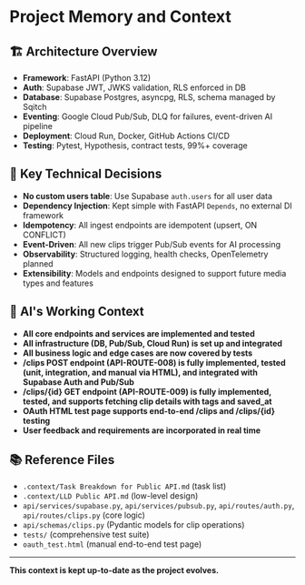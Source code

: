 # Project Memory and Context

## 🏗️ Architecture Overview
- **Framework**: FastAPI (Python 3.12)
- **Auth**: Supabase JWT, JWKS validation, RLS enforced in DB
- **Database**: Supabase Postgres, asyncpg, RLS, schema managed by Sqitch
- **Eventing**: Google Cloud Pub/Sub, DLQ for failures, event-driven AI pipeline
- **Deployment**: Cloud Run, Docker, GitHub Actions CI/CD
- **Testing**: Pytest, Hypothesis, contract tests, 99%+ coverage

## 🔑 Key Technical Decisions
- **No custom users table**: Use Supabase `auth.users` for all user data
- **Dependency Injection**: Kept simple with FastAPI `Depends`, no external DI framework
- **Idempotency**: All ingest endpoints are idempotent (upsert, ON CONFLICT)
- **Event-Driven**: All new clips trigger Pub/Sub events for AI processing
- **Observability**: Structured logging, health checks, OpenTelemetry planned
- **Extensibility**: Models and endpoints designed to support future media types and features

## 🧠 AI's Working Context
- **All core endpoints and services are implemented and tested**
- **All infrastructure (DB, Pub/Sub, Cloud Run) is set up and integrated**
- **All business logic and edge cases are now covered by tests**
- **/clips POST endpoint (API-ROUTE-008) is fully implemented, tested (unit, integration, and manual via HTML), and integrated with Supabase Auth and Pub/Sub**
- **/clips/{id} GET endpoint (API-ROUTE-009) is fully implemented, tested, and supports fetching clip details with tags and saved_at**
- **OAuth HTML test page supports end-to-end /clips and /clips/{id} testing**
- **User feedback and requirements are incorporated in real time**

## 📚 Reference Files
- `.context/Task Breakdown for Public API.md` (task list)
- `.context/LLD Public API.md` (low-level design)
- `api/services/supabase.py`, `api/services/pubsub.py`, `api/routes/auth.py`, `api/routes/clips.py` (core logic)
- `api/schemas/clips.py` (Pydantic models for clip operations)
- `tests/` (comprehensive test suite)
- `oauth_test.html` (manual end-to-end test page)

---

**This context is kept up-to-date as the project evolves.** 